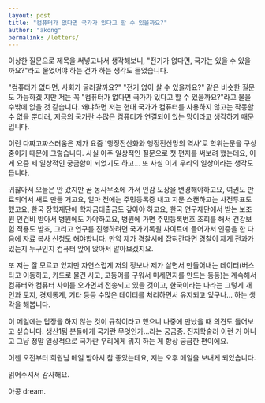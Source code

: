 ```yaml
---
layout: post
title: "컴퓨터가 없다면 국가가 있다고 할 수 있을까요?"
author: "akong"
permalink: /letters/
---
```


이상한 질문으로 제목을 써넣고나서 생각해보니, "전기가 없다면, 국가는 있을 수 있을까요?"라고 물었어야 하는 건가 하는 생각도 들었습니다.

"컴퓨터가 없다면, 사회가 굴러갈까요?" "전기 없이 살 수 있을까요?" 같은 비슷한 질문도 가능하​겠​
지만 저는 꼭 "컴퓨터가 없다면 국가가 있다고 할 수 있을까요?"라고 물을 수밖에 없을 것 같습니다. 왜냐하면 저는 현대 국가가 컴퓨터를 사용하지 않고​는 작동할 수 없을 뿐더러,
 지금의 국가란 수많은 컴퓨터가 연결되어 있는 망이라고
 생각하기 때문입니다. 

이런 다짜고짜스러움은 제가 요즘 '행정전산화와 행정전산망의 역사'로 학위논문을 구상중이기 때문에 그렇습니다. 사실 아주 일상적인 질문으로 첫 편지를 써보려 했는데요, 이게 요즘 제 일상적인 궁금함이 되었기도 하고... 또 사실 이게 우리의 일상이라는 생각도 듭니다. 

귀찮아서 오늘은 안 갔지만 곧 동사무소에 가서 인감 도장을 변경해야하고요, 여권도 만료되어서 새로 만들 거고요, 얼마 전에는 주민등록증 내고 지문 스캔하고는 사전투표도 했고요, 한국 장학재단에 학자금대출금도 갚아야 하고요, 한국 연구재단에서 받는 보조원 인건비 받아서 병원에도 가야하고요, 병원에 가면 주민등록번호 조회를 해서 건강보험 적용도 받죠, 그리고 연구를 진행하려면 국가기록원 사이트에 들어가서 인증을 한 다음에 자료 복사 신청도 해야합니다. 만약 제가 경찰서에 잡혀간다면 경찰이 제게 전과가 있는지 누구인지 컴퓨터 앞에 앉아서 알아보겠지요.

또 저는 잘 모르고 있지만 자연스럽게 저의 정보나 제가 살면서 만들어내는 데이터(버스 타고 이동하고, 카드로 물건 사고, 고등어를 구워서 미세먼지를 만드는 등등)는 계속해서 컴퓨터와 컴퓨터 사이를 오가면서 전송되고 있을 것이고, 한국이라는 나라는 그렇게 개인과 토지, 경제통계, 기타 등등 수많은 데이터를 처리하면서 유지되고 있구나... 하는 생각을 해봅니다. 

이 메일에는 답장을 하지 않는 것이 규칙이라고 했으니 나중에 만났을 때 의견도 들어보고 싶습니다. 생산1팀 분들에게 국가란 무엇인가...라는 궁금증. 진지학술러 이런 거 아니고 그냥 정말 일상적으로 국가란 우리에게 뭐지 하는 게 항상 궁금한 편이에요. 


어젠 오전부터 희원님 메일 받아서 참 좋았는데요, 저는 오후 메일을 보내게 되었습니다. 

읽어주셔서 감사해요. 

아콩 dream.